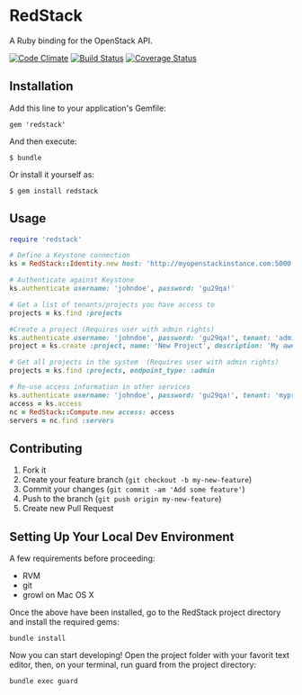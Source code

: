 # RedStack

A Ruby binding for the OpenStack API.

[![Code Climate](https://codeclimate.com/github/relaxdiego/redstack.png)](https://codeclimate.com/github/relaxdiego/redstack)
[![Build Status](https://travis-ci.org/relaxdiego/redstack.png)](https://travis-ci.org/relaxdiego/redstack) 
[![Coverage Status](https://coveralls.io/repos/relaxdiego/redstack/badge.png?branch=develop)](https://coveralls.io/r/relaxdiego/redstack?branch=develop)

## Installation

Add this line to your application's Gemfile:

    gem 'redstack'

And then execute:

    $ bundle

Or install it yourself as:

    $ gem install redstack

## Usage

```ruby
require 'redstack'

# Define a Keystone connection
ks = RedStack::Identity.new host: 'http://myopenstackinstance.com:5000', api_version: 'v2.0'

# Authenticate against Keystone
ks.authenticate username: 'johndoe', password: 'gu29qa!'

# Get a list of tenants/projects you have access to
projects = ks.find :projects

#Create a project (Requires user with admin rights)
ks.authenticate username: 'johndoe', password: 'gu29qa!', tenant: 'admin'
project = ks.create :project, name: 'New Project', description: 'My awesome project', enabled: true

# Get all projects in the system  (Requires user with admin rights)
projects = ks.find :projects, endpoint_type: :admin

# Re-use access information in other services
ks.authenticate username: 'johndoe', password: 'gu29qa!', tenant: 'myproject'
access = ks.access
nc = RedStack::Compute.new access: access
servers = nc.find :servers
```

## Contributing

1. Fork it
2. Create your feature branch (`git checkout -b my-new-feature`)
3. Commit your changes (`git commit -am 'Add some feature'`)
4. Push to the branch (`git push origin my-new-feature`)
5. Create new Pull Request

## Setting Up Your Local Dev Environment
A few requirements before proceeding:

* RVM
* git
* growl on Mac OS X

Once the above have been installed, go to the RedStack project directory and install the required gems:

```
bundle install
```

Now you can start developing! Open the project folder with your favorit text editor, then, on your terminal, run guard from the project directory:

```
bundle exec guard
```